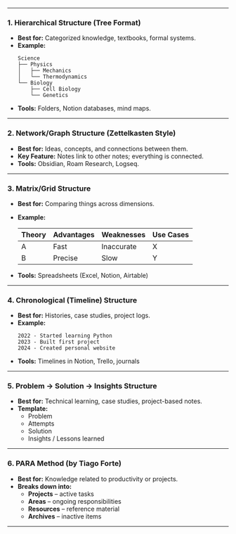 
---

### 1. **Hierarchical Structure (Tree Format)**
- **Best for:** Categorized knowledge, textbooks, formal systems.
- **Example:**  
  ```
  Science  
  ├── Physics  
  │   ├── Mechanics  
  │   └── Thermodynamics  
  └── Biology  
      ├── Cell Biology  
      └── Genetics  
  ```
- **Tools:** Folders, Notion databases, mind maps.

---

### 2. **Network/Graph Structure (Zettelkasten Style)**
- **Best for:** Ideas, concepts, and connections between them.
- **Key Feature:** Notes link to other notes; everything is connected.
- **Tools:** Obsidian, Roam Research, Logseq.

---

### 3. **Matrix/Grid Structure**
- **Best for:** Comparing things across dimensions.
- **Example:**

  | Theory | Advantages | Weaknesses | Use Cases |
  |--------|------------|------------|-----------|
  | A      | Fast       | Inaccurate | X         |
  | B      | Precise    | Slow       | Y         |

- **Tools:** Spreadsheets (Excel, Notion, Airtable)

---

### 4. **Chronological (Timeline) Structure**
- **Best for:** Histories, case studies, project logs.
- **Example:**  
  ```
  2022 - Started learning Python  
  2023 - Built first project  
  2024 - Created personal website  
  ```
- **Tools:** Timelines in Notion, Trello, journals

---

### 5. **Problem → Solution → Insights Structure**
- **Best for:** Technical learning, case studies, project-based notes.
- **Template:**
  - Problem
  - Attempts
  - Solution
  - Insights / Lessons learned

---

### 6. **PARA Method (by Tiago Forte)**
- **Best for:** Knowledge related to productivity or projects.
- **Breaks down into:**
  - **Projects** – active tasks
  - **Areas** – ongoing responsibilities
  - **Resources** – reference material
  - **Archives** – inactive items

---
